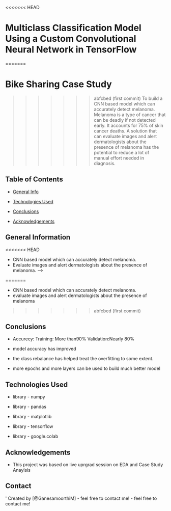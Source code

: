 <<<<<<< HEAD
# Multiclass Classification Model Using a Custom Convolutional Neural Network in TensorFlow 
=======
# Bike Sharing Case Study
>>>>>>> abfcbed (first commit)
To build a CNN based model which can accurately detect melanoma. Melanoma is a type of cancer that can be deadly if not detected early. It accounts for 75% of skin cancer deaths. A solution that can evaluate images and alert dermatologists about the presence of melanoma has the potential to reduce a lot of manual effort needed in diagnosis.





## Table of Contents

* [General Info](#general-information)
* [Technologies Used](#technologies-used)

* [Conclusions](#conclusions)

* [Acknowledgements](#acknowledgements)



<!-- You can include any other section that is pertinent to your problem -->


## General Information
<<<<<<< HEAD

- CNN based model which can accurately detect melanoma.
- Evaluate images and alert dermatologists about the presence of melanoma. -->


=======
 
- CNN based model which can accurately detect melanoma.
- evaluate images and alert dermatologists about the presence of melanoma
>>>>>>> abfcbed (first commit)

## Conclusions

- Accurecy: Training: More than90% Validation:Nearly 80%

- model accuracy has improved

- the class rebalance has helped treat the overfitting to some extent.

- more epochs and more layers can be used to build much better model
<!-- You don't have to answer all the questions - just the ones relevant to your project. -->



## Technologies Used

- library - numpy

- library - pandas
- library - matplotlib
- library - tensorflow
- library - google.colab


<!-- As the libraries versions keep on changing, it is recommended to mention the version of library used in this project -->



## Acknowledgements

- This project was based on live uprgrad session on EDA and Case Study Anaylsis



## Contact
'
Created by [@GanesamoorthiM] - feel free to contact me! - feel free to contact me!


<!-- Optional -->
<!-- ## License -->
<!-- This project is open source and available under the [... License](). -->

<!-- You don't have to include all sections - just the one's relevant to your project -->
